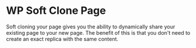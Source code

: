 # WP Soft Clone Page

Soft cloning your page gives you the ability to dynamically share your existing page to your new page. The benefit of this is that you don't need to create an exact replica with the same content.
